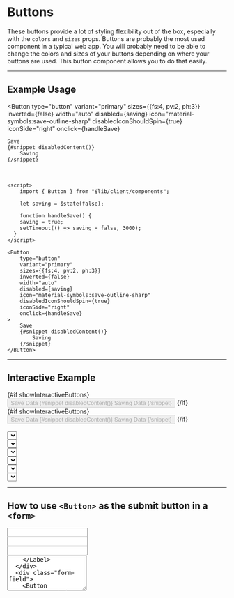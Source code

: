 <script lang="ts">
  import { 
    Button, 
    Icon,
    Input,
    Label,
    Select, 
    TabsContainer, 
    TabBar, 
    Tab, 
    TabPanel, 
    Table, 
    Textarea, 
    Tooltip 
  } from "$lib/client/components";

  let saving = $state(false);

  let name = $state("");
  let subject = $state("");
  let email = $state("");
  let message = $state("");

  // Not an actual form validation function.
  let fieldsAreNotFilled = $derived.by(() => {
    let isInvalid = true;
    if (name && subject && email && message) {
      isInvalid = false;
    }
    return isInvalid;
  });

  function handleSubmit() {
    event.preventDefault();
    saving = true;
    setTimeout(() => {
      saving = false;
      name = "";
      subject = "";
      email = "";
      message = "";
    }, 3000);
  }

  const variants = [
    "primary",
    "secondary",
    "tertiary",
  ];
  let selectedVariant = $state("primary");
  let selectedInverted = $state(false);

  function range(start, end) {
    return Array.from({ length: end - start + 1 }, (_, i) => start + i);
  }

  const sizeOptions = range(0, 25);
  let selectedFontSize = $state(4);
  let selectedVPadding = $state(2);
  let selectedHPadding = $state(3);
  let selectedBtnWidth = $state("auto");

  function handleSave() {
    saving = true;
    setTimeout(() => saving = false, 3000);
  }

  let showInteractiveButtons = $state(true);

  function handleRefreshInteractiveBtns() {
    showInteractiveButtons = false;
    setTimeout(() => {
      showInteractiveButtons = true;
    }, 0);
  }
</script>

# Buttons

These buttons provide a lot of styling flexibility out of the box, especially with the `colors` and `sizes` props. Buttons are probably the most used component in a typical web app. You will probably need to be able to change the colors and sizes of your buttons depending on where your buttons are used. This button component allows you to do that easily.

---

## Example Usage

<Button
	type="button"
	variant="primary"
	sizes={{fs:4, pv:2, ph:3}}
	inverted={false}
	width="auto"
	disabled={saving}
	icon="material-symbols:save-outline-sharp"
	disabledIconShouldSpin={true}
	iconSide="right"
	onclick={handleSave}
>
	Save
	{#snippet disabledContent()}
		Saving
	{/snippet}
</Button>

<br>

```svelte
<script>
	import { Button } from "$lib/client/components";

	let saving = $state(false);

	function handleSave() {
    saving = true;
    setTimeout(() => saving = false, 3000);
  }
</script>

<Button
	type="button"
	variant="primary"
	sizes={{fs:4, pv:2, ph:3}}
	inverted={false}
	width="auto"
	disabled={saving}
	icon="material-symbols:save-outline-sharp"
	disabledIconShouldSpin={true}
	iconSide="right"
	onclick={handleSave}
>
	Save
	{#snippet disabledContent()}
		Saving
	{/snippet}
</Button>
```

---

## Interactive Example

<div class="interactive-example">
  <div class="light-bg">
    {#if showInteractiveButtons}
      <Button
        variant={selectedVariant}
        inverted={selectedInverted}
        sizes={{fs:selectedFontSize, pv:selectedVPadding, ph:selectedHPadding}}
        width={selectedBtnWidth}
        disabled={saving}
        icon="material-symbols:save-outline-sharp"
        disabledIcon="gg:spinner-two-alt"
        disabledIconShouldSpin={true}
        onclick={handleSave}
      >
        Save Data
        {#snippet disabledContent()}
          Saving Data
        {/snippet}
      </Button>
    {/if}
  </div>

  <div class="dark-bg">
    {#if showInteractiveButtons}
      <Button
        variant={selectedVariant}
        inverted={selectedInverted}
        sizes={{fs:selectedFontSize, pv:selectedVPadding, ph:selectedHPadding}}
        width={selectedBtnWidth}
        disabled={saving}
        icon="material-symbols:save-outline-sharp"
        disabledIcon="gg:spinner-two-alt"
        disabledIconShouldSpin={true}
        onclick={handleSave}
      >
        Save Data
        {#snippet disabledContent()}
          Saving Data
        {/snippet}
      </Button>
    {/if}
  </div>
</div>

<br>

<div class="grid">
  <div>
    <Label text="Variant">
      <Select
        options={variants}
        bind:value={selectedVariant}
        onchange={handleRefreshInteractiveBtns}
      />
    </Label>
  </div>
  <div>
    <Label text="Inverted">
      <Select
        options={[true, false]}
        bind:value={selectedInverted}
        onchange={handleRefreshInteractiveBtns}
      />
    </Label>
  </div>
  <div>
    <Label text="Width">
      <Select
        options={["auto","full"]}
        bind:value={selectedBtnWidth}
        onchange={handleRefreshInteractiveBtns}
      />
    </Label>
  </div>
  <div>
    <Label text="Font Size">
      <Select
        options={sizeOptions}
        bind:value={selectedFontSize}
        onchange={handleRefreshInteractiveBtns}
      />
    </Label>
  </div>
  <div>
    <Label text="Vertical Padding">
      <Select
        options={sizeOptions}
        bind:value={selectedVPadding}
        onchange={handleRefreshInteractiveBtns}
      />
    </Label>
  </div>
  <div>
    <Label text="Horizontal Padding">
      <Select
        options={sizeOptions}
        bind:value={selectedHPadding}
        onchange={handleRefreshInteractiveBtns}
      />
    </Label>
  </div>
</div>

---

## How to use `<Button>` as the submit button in a `<form>`

<form method="POST" onsubmit={handleSubmit}>
  <div class="form-field">
    <Label text="Your Name">
      <Input type="text" bind:value={name} />
    </Label>
  </div>
  <div class="form-field">
    <Label text="Subject">
      <Input type="text" bind:value={subject} />
    </Label>
  </div>
  <div class="form-field">
    <Label text="Your Email Address">
      <Input type="text" bind:value={email} />
    </Label>
  </div>
  <div class="form-field">
    <Label text="Message">
      <Textarea bind:value={message} rows="5" />
    </Label>
  </div>
  <div class="form-field">
    <Button
      type="submit" 
      disabled={saving}
      formIsInvalid={fieldsAreNotFilled}
      icon="material-symbols:save-outline-sharp"
    >
      Save Form Data
      {#snippet disabledContent()}
        Saving Form Data
      {/snippet}
    </Button>
  </div>
</form>

<br><br>

```svelte
<script>
	let saving = $state(false);
	let name = $state("");
	let subject = $state("");
	let email = $state("");
	let message = $state("");

	// Not an actual form validation function.
	let fieldsAreNotFilled = $derived.by(() => {
		let isInvalid = true;
		if (name && subject && email && message) {
			isInvalid = false;
		}
		return isInvalid;
	});

	async function handleSubmit(event) {
		try {
			event.preventDefault();
			saving = true;

			// Custom event listener goes here.
			// See https://svelte.dev/docs/kit/form-actions#Progressive-enhancement-Custom-event-listener
		} catch (err) {
			console.error(err);
		} finally {
			saving = false;
			name = "";
			subject = "";
			email = "";
			message = "";
		}
	}
</script>

<form method="POST" onsubmit={handleSubmit}>
  <div class="form-field">
    <Label text="Your Name">
      <Input type="text" bind:value={name} />
    </Label>
  </div>
  <div class="form-field">
    <Label text="Subject">
      <Input type="text" bind:value={subject} />
    </Label>
  </div>
  <div class="form-field">
    <Label text="Your Email Address">
      <Input type="text" bind:value={email} />
    </Label>
  </div>
  <div class="form-field">
    <Label text="Message">
      <Textarea bind:value={message} rows="5" />
    </Label>
  </div>
  <div class="form-field">
    <Button
      type="submit" 
      disabled={saving}
      formIsInvalid={fieldsAreNotFilled}
      icon="material-symbols:save-outline-sharp"
    >
      Save Form Data
      {#snippet disabledContent()}
        Saving Form Data
      {/snippet}
    </Button>
  </div>
</form>
```

---

## Icon Buttons

You can create buttons that have only icons (i.e. no text). Do not pass any snippets in between the opening `<Button>` and closing `</Button>` tags and provide the `icon` and/or `disabledIcon` props.

<Button
  icon="material-symbols:save-outline-sharp"
  sizes={{fs:10, pv:2, ph:2}}
  title="Save File"
  disabled={saving}
  onclick={handleSave}  
/>

<br>

```svelte
<script>
	let saving = false;

	function handleSave() {
		saving = true;
		setTimeout(() => (saving = false), 3000);
	}
</script>

<Button
	icon="material-symbols:save-outline-sharp"
	sizes={{ fs:10, pv:2, ph:2 }}
	title="Save File"
	disabled={saving}
	onclick={handleSave}
/>
```

---

## Custom Colors

- You can create buttons with custom colors using the `colors` prop:<br>`colors={{ bg: string, fg: string, br: string, ol: string }}`
  - `bg` = background color
  - `fg` = foreground color (i.e. text color)
  - `br` = border color
  - `ol` = outline color
- You need to specifiy each property in the `colors` prop because there are no default color values for the `colors` prop.
- If you pass the `colors` prop, then it will override the `variant` and `inverted` props.

<br>

<Button
	colors={{
		bg: "transparent",
		fg: "var(--dark-red)",
		br: "var(--dark-red)",
		ol: "var(--dark-red)",
	}}
	disabled={saving}
	icon="material-symbols:save-outline-sharp"
	disabledIconShouldSpin={true}
	iconSide="right"
	onclick={handleSave}
>
	Save
	{#snippet disabledContent()}
		Saving
	{/snippet}
</Button>

<br>

```svelte
<script>
	import { Button } from "$lib/client/components";

	let saving = $state(false);

	function handleSave() {
    saving = true;
    setTimeout(() => saving = false, 3000);
  }
</script>

<Button
	colors={{
		bg: "transparent",
		fg: "var(--dark-red)",
		br: "var(--dark-red)",
		ol: "var(--dark-red)",
	}}
	disabled={saving}
	icon="material-symbols:save-outline-sharp"
	disabledIconShouldSpin={true}
	iconSide="right"
	onclick={handleSave}
>
	Save
	{#snippet disabledContent()}
		Saving
	{/snippet}
</Button>
```

---

## Props

<Table
  border={false}
  header={[
    [
      "Prop name",
      "Type", 
      "Possible values",
      "Default value", 
      "Description",
    ],
  ]}
  body={[
    [
      "<code>type</code>",
      "<code>string</code>",
      "<code>button</code>, <code>submit</code>, <code>reset</code>",
      "<code>button</code>",
      "Specify the type of button.",
    ],
    [
      "<code>variant</code>",
      "<code>string</code>",
      "<code>primary</code>, <code>secondary</code>, <code>tertiary</code>",
      "<code>primary</code>",
      "Specify the button styles.",
    ],
    [
      "<code>inverted</code>",
      "<code>boolean</code>",
      "<code>true</code>, <code>false</code>",
      "<code>false</code>",
      "<code>false</code> will create a regular button. <code>true</code> will switch the background and foreground colors.",
    ],
    [
      "<code>colors</code>",
      {
        data: 'See <a href="/docs#colors" class="table-link">colors</a>.',
        colspan: 4,
      },
    ],
    [
      "<code>sizes</code>",
      {
        data: 'See <a href="/docs#sizes" class="table-link">sizes</a>.',
        colspan: 4,
      },
    ],
    [
      "<code>width</code>",
      "<code>string</code>",
      "<code>auto</code>, <code>full</code>",
      "<code>auto</code>",
      "<code>auto</code> will be wide enough to fit the contents of the button. <code>full</code> will fill the width of the button's parent element.",
    ],
    [
      "<code>disabled</code>",
      "<code>boolean</code>",
      "<code>true</code>, <code>false</code>",
      "<code>false</code>",
      "This will disable the button and display the <code>disabledContent</code> and the <code>disabledIcon</code> (if it has been set).",
    ],
    [
      "<code>formIsInvalid</code>",
      "<code>boolean</code>",
      "<code>true</code>, <code>false</code>",
      "<code>false</code>",
      'This only applies to <code>submit</code> buttons (<code>&lt;Button type="submit" /&gt;</code>). If <code>formIsInvalid=true</code>, then the button will be disabled, but it will <em>not</em> show the disabled text or icon. It will simply prevent the user from submitting the form.',
    ],
    [
      "<code>icon</code>",
      "<code>string</code>",
      "Any icon name from the Iconify library.",
      '<code>""</code> (no icon)',
      "If either the <code>icon</code> or <code>disabledIcon</code> is set to an empty string, then no button icons or disabled button icons will be displayed with the button. This is intentional by design because it could look strange if you have a button icon during a regular state and then no icon during a disabled state or vice versa. If you don't want icons on your buttons, but would like to change the button text when a button is disabled, then refer to the <code>disabledContent</code> snippet below.",
    ],
    [
      "<code>disabledIcon</code>",
      "<code>string</code>",
      "See <code>icon</code>",
      "<code>gg:spinner-two-alt</code>",
      "See <code>icon</code>",
    ],
    [
      "<code>disabledIconShouldSpin</code>",
      "<code>boolean</code>",
      "<code>true</code>, <code>false</code>",
      "<code>true</code>",
      "A value of <code>true</code> will cause the icon on a disabled button to spin which would provide user feedback for loading states (e.g. saving data, loading page content). A value of <code>false</code> will prevent the icon on a disabled button from spinning.",
    ],
    [
      "<code>iconSide</code>",
      "<code>string</code>",
      "<code>left</code>, <code>right</code>",
      "<code>left</code>",
      "This sets the icon to either the left or right side of the button.",
    ],
    [
      "<code>rotateIcon</code> (optional)",
      "<code>string</code>",
      "Any number with <code>deg</code> appended to the end.",
      "<code>0deg</code> (i.e. no rotation)",
      "You can pass a rotate value to this prop and the icon will be rotated according to the value you pass. For example, <code>45deg</code> will rotate the icon 45 degrees.",
    ],
    [
      "<code>rotateDisabledIcon</code> (optional)",
      "<code>string</code>",
      "See <code>rotateIcon</code>",
      "See <code>rotateIcon</code>",
      "This will rotate the disabled button icon (<code>disabledIcon</code>). See <code>rotateIcon</code> for more details. This prop would probably only be useful if you set <code>disabledIconShouldSpin</code> to <code>false</code>.",
    ],
    [
      "<code>...restProps</code>",
      {
        data: 'See <a href="/docs/#rest-props" class="table-link">Rest Props</a>.',
        colspan: 4,
      },
    ],
  ]}
/>

---

<br><br>

## Snippets

<div class="responsive-table">

| Snippet name                 | Default value | Description                                                                                                                                                                                                                                |
| ---------------------------- | ------------- | ------------------------------------------------------------------------------------------------------------------------------------------------------------------------------------------------------------------------------------------ |
| `children` (optional)        | None          | This is the default snippet. Whatever is passed in between the opening `<Button>` tag and the closing `</Button>` tag will be displayed in the button.                                                                                     |
| `disabledContent` (optional) | None          | This is the content that will appear when the button is in a disabled state. If the `disabledContent` snippet is not provided, then the content that is passed through the `children` snippet will be used if/when the button is disabled. |

</div>

<br><br>

## Event Forwarding

<div class="responsive-table">

| Event     | Description                                                                                                               |
| --------- | ------------------------------------------------------------------------------------------------------------------------- |
| `onclick` | This component forwards the `click` event, so you can call an event handler when a user clicks this `<Button>` component. |

</div>

<style>
  @media (--xs-up) {
    .grid {
      display: grid;
      grid-template-columns: 1fr;
      gap: 30px;
    }

    .form-field {
      margin-bottom: 15px;
    }

    .interactive-example {
      display: flex;
      flex-direction: column;

      & div {
        flex: 1;
        min-height: 150px;
        display: flex;
        justify-content: space-evenly;
        align-items: center;
        padding: 20px;
      }

      & .light-bg {
        background-color: var(--neutral-2);
        border-radius: var(--radius) 0 0 var(--radius);
      }

      & .dark-bg {
        background-color: var(--neutral-11);
        border-radius: 0 var(--radius) var(--radius) 0;
      }
    }
  }

  @media (--lg-up) {
    .grid {
      grid-template-columns: 1fr 1fr 1fr;
    }

    .interactive-example {
      flex-direction: row;
    }
  }
</style>
